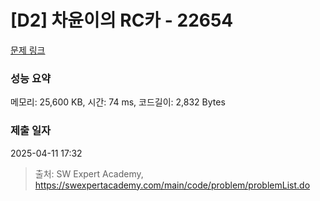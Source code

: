 # [D2] 차윤이의 RC카 - 22654 

[문제 링크](https://swexpertacademy.com/main/code/problem/problemDetail.do?contestProbId=AZIx55YKpg0DFAQP) 

### 성능 요약

메모리: 25,600 KB, 시간: 74 ms, 코드길이: 2,832 Bytes

### 제출 일자

2025-04-11 17:32



> 출처: SW Expert Academy, https://swexpertacademy.com/main/code/problem/problemList.do